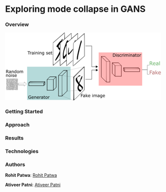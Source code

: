 # Exploring mode collapse in GANS

### Overview

![DC GAN Flow](https://github.com/rohitpatwa/gans-mode-collapse/blob/main/media/GANs.png)

### Getting Started

### Approach

### Results

### Technologies

### Authors

**Rohit Patwa**: [Rohit Patwa](https://www.linkedin.com/in/rohitpatwa/)

**Ativeer Patni**: [Ativeer Patni](https://www.linkedin.com/in/ativeer-patni/)